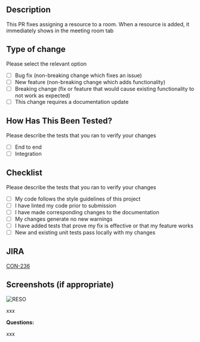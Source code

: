 ## Description
This PR fixes assigning a resource to a room. When a resource is added, it immediately shows in the meeting room tab

## Type of change
Please select the relevant option
- [ ] Bug fix (non-breaking change which fixes an issue)
- [ ] New feature (non-breaking change which adds functionality)
- [ ] Breaking change (fix or feature that would cause existing functionality to not work as expected)
- [ ] This change requires a documentation update

## How Has This Been Tested?
Please describe the tests that you ran to verify your changes
- [ ] End to end
- [ ] Integration

## Checklist
Please describe the tests that you ran to verify your changes
- [ ] My code follows the style guidelines of this project
- [ ] I have linted my code prior to submission
- [ ] I have made corresponding changes to the documentation
- [ ] My changes generate no new warnings
- [ ] I have added tests that prove my fix is effective or that my feature works
- [ ] New and existing unit tests pass locally with my changes

## JIRA
[CON-236](https://andela-apprenticeship.atlassian.net/browse/CON-236)

## Screenshots (if appropriate)
![RESO](https://user-images.githubusercontent.com/45862608/62773990-82e12080-ba9b-11e9-9ea4-48589f0d737f.gif)


xxx

**Questions:**

xxx
